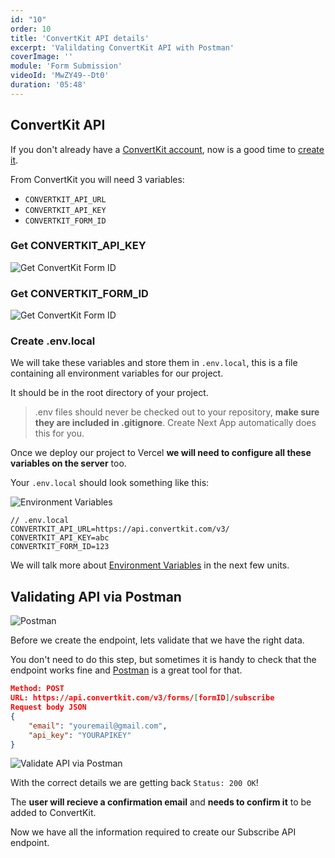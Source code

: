 ```yaml
---
id: "10"
order: 10
title: 'ConvertKit API details'
excerpt: 'Valildating ConvertKit API with Postman'
coverImage: ''
module: 'Form Submission'
videoId: 'MwZY49--Dt0'
duration: '05:48'
---
```


## ConvertKit API

If you don't already have a [ConvertKit account](https://convertkit.com/?lmref=LA8-5Q), now is a good time to [create it](https://convertkit.com/?lmref=LA8-5Q).

From ConvertKit you will need 3 variables:

- `CONVERTKIT_API_URL`
- `CONVERTKIT_API_KEY`
- `CONVERTKIT_FORM_ID`

### Get CONVERTKIT_API_KEY

![Get ConvertKit Form ID](/assets/course/form/img_convertkit-api-key.png)

### Get CONVERTKIT_FORM_ID

![Get ConvertKit Form ID](/assets/course/form/img_convertkit-form.png)

### Create .env.local

We will take these variables and store them in `.env.local`, this is a file containing all environment variables for our project.

It should be in the root directory of your project.

> .env files should never be checked out to your repository, **make sure they are included in .gitignore**. Create Next App automatically does this for you.

Once we deploy our project to Vercel **we will need to configure all these variables on the server** too.

Your `.env.local` should look something like this:

![Environment Variables](/assets/course/form/img_env-variables.png)

```text
// .env.local
CONVERTKIT_API_URL=https://api.convertkit.com/v3/
CONVERTKIT_API_KEY=abc
CONVERTKIT_FORM_ID=123
```

We will talk more about [Environment Variables](https://nextjs.org/docs/basic-features/environment-variables) in the next few units.

## Validating API via Postman

![Postman](/assets/course/form/img_postman.png)

Before we create the endpoint, lets validate that we have the right data.

You don't need to do this step, but sometimes it is handy to check that the endpoint works fine and [Postman](https://www.postman.com/) is a great tool for that.

```json
Method: POST
URL: https://api.convertkit.com/v3/forms/[formID]/subscribe
Request body JSON
{
    "email": "youremail@gmail.com",
    "api_key": "YOURAPIKEY"
}
```

![Validate API via Postman](/assets/course/form/img_validate-via-postman.png)

With the correct details we are getting back `Status: 200 OK`!

The **user will recieve a confirmation email** and **needs to confirm it** to be added to ConvertKit.

Now we have all the information required to create our Subscribe API endpoint.
